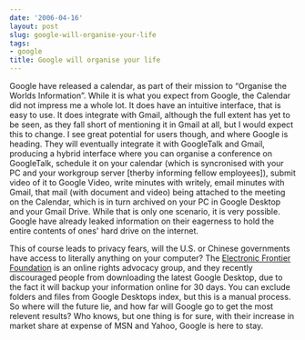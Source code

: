 ```yaml
---
date: '2006-04-16'
layout: post
slug: google-will-organise-your-life
tags:
- google
title: Google will organise your life
---
```


Google have released a calendar, as part of their mission to “Organise the
Worlds Information”. While it is what you expect from Google, the Calendar did
not impress me a whole lot. It does have an intuitive interface, that is easy
to use. It does integrate with Gmail, although the full extent has yet to be
seen, as they fall short of mentioning it in Gmail at all, but I would expect
this to change. I see great potential for users though, and where Google is
heading. They will eventually integrate it with GoogleTalk and Gmail,
producing a hybrid interface where you can organise a conference on
GoogleTalk, schedule it on your calendar (which is syncronised with your PC
and your workgroup server [therby informing fellow employees]), submit video
of it to Google Video, write minutes with writely, email minutes with Gmail,
that mail (with document and video) being attached to the meeting on the
Calendar, which is in turn archived on your PC in Google Desktop and your
Gmail Drive. While that is only one scenario, it is very possible. Google have
already leaked information on their eagerness to hold the entire contents of
ones' hard drive on the internet.

This of course leads to privacy fears, will the U.S. or Chinese governments
have access to literally anything on your computer? The [Electronic Frontier
Foundation][EFF] is an online rights advocacy group, and they recently
discouraged people from downloading the latest Google Desktop, due to the fact
it will backup your information online for 30 days. You can exclude folders
and files from Google Desktops index, but this is a manual process. So where
will the future lie, and how far will Google go to get the most relevent
results? Who knows, but one thing is for sure, with their increase in market
share at expense of MSN and Yahoo, Google is here to stay.

[EFF]: http://www.eff.org/